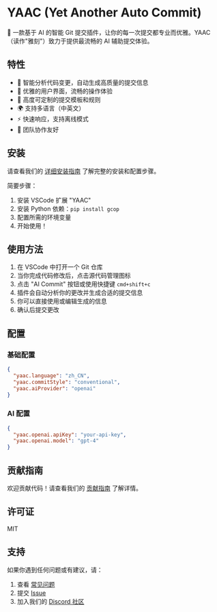 # YAAC (Yet Another Auto Commit)

🚀 一款基于 AI 的智能 Git 提交插件，让你的每一次提交都专业而优雅。YAAC（读作"雅刻"）致力于提供最流畅的 AI 辅助提交体验。

## 特性

- 🤖 智能分析代码变更，自动生成高质量的提交信息
- 🎨 优雅的用户界面，流畅的操作体验
- 🔧 高度可定制的提交模板和规则
- 🌍 支持多语言（中英文）
- ⚡ 快速响应，支持离线模式
- 🤝 团队协作友好

## 安装

请查看我们的 [详细安装指南](docs/INSTALLATION.md) 了解完整的安装和配置步骤。

简要步骤：
1. 安装 VSCode 扩展 "YAAC"
2. 安装 Python 依赖：`pip install gcop`
3. 配置所需的环境变量
4. 开始使用！

## 使用方法

1. 在 VSCode 中打开一个 Git 仓库
2. 当你完成代码修改后，点击源代码管理图标
3. 点击 "AI Commit" 按钮或使用快捷键 `cmd+shift+c`
4. 插件会自动分析你的更改并生成合适的提交信息
5. 你可以直接使用或编辑生成的信息
6. 确认后提交更改

## 配置

### 基础配置

```json
{
  "yaac.language": "zh_CN",
  "yaac.commitStyle": "conventional",
  "yaac.aiProvider": "openai"
}
```

### AI 配置

```json
{
  "yaac.openai.apiKey": "your-api-key",
  "yaac.openai.model": "gpt-4"
}
```

## 贡献指南

欢迎贡献代码！请查看我们的 [贡献指南](CONTRIBUTING.md) 了解详情。

## 许可证

MIT

## 支持

如果你遇到任何问题或有建议，请：

1. 查看 [常见问题](FAQ.md)
2. 提交 [Issue](https://github.com/cs-magic/yaac/issues)
3. 加入我们的 [Discord 社区](https://discord.gg/yaac)
